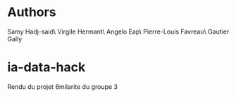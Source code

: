 # Authors

Samy Hadj-said\\
Virgile Hermant\\
Angelo Eap\\
Pierre-Louis Favreau\\
Gautier Gally

# ia-data-hack

Rendu du projet 6milarite du groupe 3
